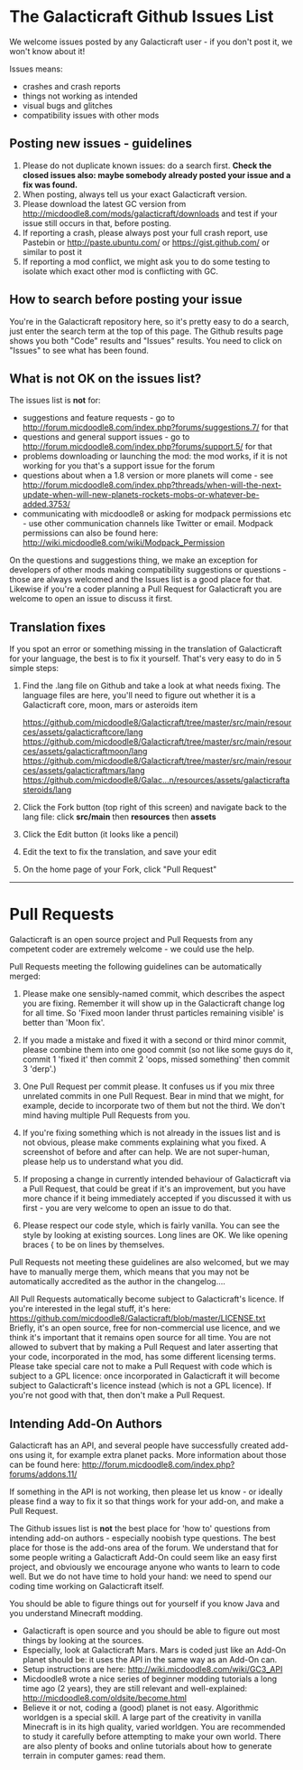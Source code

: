 The Galacticraft Github Issues List
====================================

We welcome issues posted by any Galacticraft user - if you don't post it, we won't know about it!

Issues means:
* crashes and crash reports
* things not working as intended
* visual bugs and glitches
* compatibility issues with other mods

Posting new issues - guidelines
-------------------------------
1. Please do not duplicate known issues: do a search first. __Check the closed issues also: maybe somebody already posted your issue and a fix was found.__
2. When posting, always tell us your exact Galacticraft version.
3. Please download the latest GC version from http://micdoodle8.com/mods/galacticraft/downloads and test if your issue still occurs in that, before posting.
4. If reporting a crash, please always post your full crash report, use Pastebin or http://paste.ubuntu.com/ or https://gist.github.com/ or similar to post it
5. If reporting a mod conflict, we might ask you to do some testing to isolate which exact other mod is conflicting with GC.

How to search before posting your issue
---------------------------------------
You're in the Galacticraft repository here, so it's pretty easy to do a search, just enter the search term at the top of this page.  The Github results page shows you both "Code" results and "Issues" results.  You need to click on "Issues" to see what has been found.

What is not OK on the issues list?
----------------------------------
The issues list is __not__ for:
* suggestions and feature requests - go to http://forum.micdoodle8.com/index.php?forums/suggestions.7/ for that
* questions and general support issues - go to http://forum.micdoodle8.com/index.php?forums/support.5/ for that
* problems downloading or launching the mod: the mod works, if it is not working for you that's a support issue for the forum
* questions about when a 1.8 version or more planets will come - see http://forum.micdoodle8.com/index.php?threads/when-will-the-next-update-when-will-new-planets-rockets-mobs-or-whatever-be-added.3753/
* communicating with micdoodle8 or asking for modpack permissions etc - use other communication channels like Twitter or email.  Modpack permissions can also be found here: http://wiki.micdoodle8.com/wiki/Modpack_Permission

On the questions and suggestions thing, we make an exception for developers of other mods making compatibility suggestions or questions - those are always welcomed and the Issues list is a good place for that.  Likewise if you're a coder planning a Pull Request for Galacticraft you are welcome to open an issue to discuss it first.

Translation fixes
-----------------
If you spot an error or something missing in the translation of Galacticraft for your language, the best is to fix it yourself.  That's very easy to do in 5 simple steps:

1.  Find the .lang file on Github and take a look at what needs fixing.  The language files are here, you'll need to figure out whether it is a Galacticraft core, moon, mars or asteroids item

    https://github.com/micdoodle8/Galacticraft/tree/master/src/main/resources/assets/galacticraftcore/lang
    https://github.com/micdoodle8/Galacticraft/tree/master/src/main/resources/assets/galacticraftmoon/lang
    https://github.com/micdoodle8/Galacticraft/tree/master/src/main/resources/assets/galacticraftmars/lang
    https://github.com/micdoodle8/Galac...n/resources/assets/galacticraftasteroids/lang

2.  Click the Fork button (top right of this screen) and navigate back to the lang file: click __src/main__ then __resources__ then __assets__

3.  Click the Edit button (it looks like a pencil)

4.  Edit the text to fix the translation, and save your edit

5.  On the home page of your Fork, click "Pull Request"


---------------------------------------


Pull Requests
=============
Galacticraft is an open source project and Pull Requests from any competent coder are extremely welcome - we could use the help.

Pull Requests meeting the following guidelines can be automatically merged:

1.  Please make one sensibly-named commit, which describes the aspect you are fixing.  Remember it will show up in the Galacticraft change log for all time.  So 'Fixed moon lander thrust particles remaining visible' is better than 'Moon fix'.

2.  If you made a mistake and fixed it with a second or third minor commit, please combine them into one good commit (so not like some guys do it, commit 1 'fixed it' then commit 2 'oops, missed something' then commit 3 'derp'.)

3.  One Pull Request per commit please.  It confuses us if you mix three unrelated commits in one Pull Request.  Bear in mind that we might, for example, decide to incorporate two of them but not the third.  We don't mind having multiple Pull Requests from you.

4.  If you're fixing something which is not already in the issues list and is not obvious, please make comments explaining what you fixed.  A screenshot of before and after can help.  We are not super-human, please help us to understand what you did.

5.  If proposing a change in currently intended behaviour of Galacticraft via a Pull Request, that could be great if it's an improvement, but you have more chance if it being immediately accepted if you discussed it with us first - you are very welcome to open an issue to do that.

6.  Please respect our code style, which is fairly vanilla.  You can see the style by looking at existing sources.  Long lines are OK.  We like opening braces { to be on lines by themselves.

Pull Requests not meeting these guidelines are also welcomed, but we may have to manually merge them, which means that you may not be automatically accredited as the author in the changelog....

All Pull Requests automatically become subject to Galacticraft's licence.  If you're interested in the legal stuff, it's here: https://github.com/micdoodle8/Galacticraft/blob/master/LICENSE.txt
Briefly, it's an open source, free for non-commercial use licence, and we think it's important that it remains open source for all time.  You are not allowed to subvert that by making a Pull Request and later asserting that your code, incorporated in the mod, has some different licensing terms.  Please take special care not to make a Pull Request with code which is subject to a GPL licence: once incorporated in Galacticraft it will become subject to Galacticraft's licence instead (which is not a GPL licence).  If you're not good with that, then don't make a Pull Request.

Intending Add-On Authors
------------------------
Galacticraft has an API, and several people have successfully created add-ons using it, for example extra planet packs.  More information about those can be found here: http://forum.micdoodle8.com/index.php?forums/addons.11/

If something in the API is not working, then please let us know - or ideally please find a way to fix it so that things work for your add-on, and make a Pull Request.

The Github issues list is __not__ the best place for 'how to' questions from intending add-on authors - especially noobish type questions.  The best place for those is the add-ons area of the forum.  We understand that for some people writing a Galacticraft Add-On could seem like an easy first project, and obviously we encourage anyone who wants to learn to code well.  But we do not have time to hold your hand: we need to spend our coding time working on Galacticraft itself.

You should be able to figure things out for yourself if you know Java and you understand Minecraft modding.
* Galacticraft is open source and you should be able to figure out most things by looking at the sources.
* Especially, look at Galacticraft Mars.  Mars is coded just like an Add-On planet should be: it uses the API in the same way as an Add-On can.
* Setup instructions are here:  http://wiki.micdoodle8.com/wiki/GC3_API
* Micdoodle8 wrote a nice series of beginner modding tutorials a long time ago (2 years), they are still relevant and well-explained: http://micdoodle8.com/oldsite/become.html
* Believe it or not, coding a (good) planet is not easy.  Algorithmic worldgen is a special skill.  A large part of the creativity in vanilla Minecraft is in its high quality, varied worldgen.  You are recommended to study it carefully before attempting to make your own world.  There are also plenty of books and online tutorials about how to generate terrain in computer games: read them.

